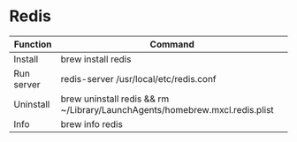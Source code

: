 # Redis

Function 	| Command
---			| ---
Install		| brew install redis
Run server 	| redis-server /usr/local/etc/redis.conf
Uninstall 	| brew uninstall redis && rm ~/Library/LaunchAgents/homebrew.mxcl.redis.plist
Info		| brew info redis

